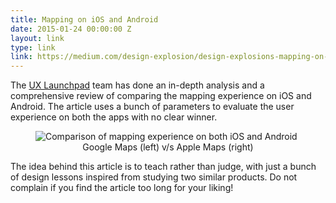 ```yaml
---
title: Mapping on iOS and Android
date: 2015-01-24 00:00:00 Z
layout: link
type: link
link: https://medium.com/design-explosion/design-explosions-mapping-on-ios-ad4ec6ba5c59
---
```


The [UX Launchpad](http://uxlaunchpad.com/) team has done an in-depth analysis and a comprehensive
review of comparing the mapping experience on iOS and Android. The article uses a bunch of parameters
to evaluate the user experience on both the apps with no clear winner.

<figure>
    <img src="https://res.cloudinary.com/dw9fem4ki/image/upload/c_scale,w_800/v1445760469/google_maps_vs_apple_iphone.png" alt="Comparison of mapping experience on both iOS and Android">
    <figcaption style="text-align: center">Google Maps (left) v/s Apple Maps (right)</figcaption>
</figure>

The idea behind this article is to teach rather than judge, with just a bunch of design lessons inspired from studying two
similar products. Do not complain if you find the article too long for your liking!
